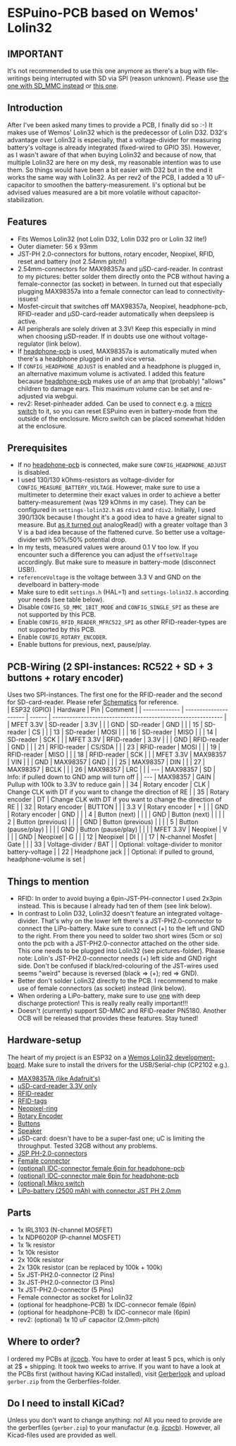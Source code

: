 # ESPuino-PCB based on Wemos' Lolin32

## IMPORTANT
It's not recommended to use this one anymore as there's a bug with file-writings being interrupted with SD via SPI (reason unknown). Please use [the one with SD_MMC instead](https://github.com/biologist79/ESPuino/tree/master/PCBs/Wemos%20Lolin32%20SD_MMC%20PN5180) or [this one](https://forum.espuino.de/t/espuino-minid32-pro-lolin-d32-d32-pro-mit-sd-mmc-und-port-expander-smd/866).

## Introduction
After I've been asked many times to provide a PCB, I finally did so :-) It makes use of Wemos' Lolin32 which is the predecessor of Lolin D32. D32's advantage over Lolin32 is especially, that a voltage-divider for measuring battery's voltage is already integrated (fixed-wired to GPIO 35). However, as I wasn't aware of that when buying Lolin32 and because of now, that multiple Lolin32 are here on my desk, my reasonable intention was to use them. So things would have been a bit easier with D32 but in the end it works the same way with Lolin32. As per rev2 of the PCB, I added a 10 uF-capacitor to smoothen the battery-measurement. Ii's optional but be advised values measured are a bit more volatile without capacitor-stabilization.

## Features
* Fits Wemos Lolin32 (not Lolin D32, Lolin D32 pro or Lolin 32 lite!)
* Outer diameter: 56 x 93mm
* JST-PH 2.0-connectors for buttons, rotary encoder, Neopixel, RFID, reset and battery (not 2.54mm pitch!)
* 2.54mm-connectors for MAX98357a and µSD-card-reader. In contrast to my pictures: better solder them directly onto the PCB without having a female-connector (as socket) in between. In turned out that especially plugging MAX98357a into a female connector can lead to connectivity-issues!
* Mosfet-circuit that switches off MAX98357a, Neopixel, headphone-pcb, RFID-reader and µSD-card-reader automatically when deepsleep is active.
* All peripherals are solely driven at 3.3V! Keep this especially in mind when choosing µSD-reader. If in doubts use one without voltage-regulator (link below).
* If [headphone-pcb](https://github.com/biologist79/ESPuino/tree/master/PCBs/Headphone%20with%20PCM5102a%20and%20TDA1308) is used, MAX98357a is automatically muted when there's a headphone plugged in and vice versa.
* If `CONFIG_HEADPHONE_ADJUST` is enabled and a headphone is plugged in, an alternative maximum volume is activated. I added this feature because [headphone-pcb](https://github.com/biologist79/ESPuino/tree/master/PCBs/Headphone%20with%20PCM5102a%20and%20TDA1308) makes use of an amp that (probably) "allows" children to damage ears. This maximum volume can be set and re-adjusted via webgui.
* rev2: Reset-pinheader added. Can be used to connect e.g. a [micro switch](https://www.ebay.de/itm/10x-Mini-Taster-Drucktaster-klein-Mikroschalter-6x6x5mm-Arduino-Raspberry-Pi/333273061003) to it, so you can reset ESPuino even in battery-mode from the outside of the enclosure. Micro switch can be placed somewhat hidden at the enclosure.

## Prerequisites
* If no [headphone-pcb](https://github.com/biologist79/ESPuino/tree/master/PCBs/Headphone%20with%20PCM5102a%20and%20TDA1308) is connected, make sure `CONFIG_HEADPHONE_ADJUST` is disabled.
* I used 130/130 kOhms-resistors as voltage-divider for `CONFIG_MEASURE_BATTERY_VOLTAGE`. However, make sure to use a multimeter to determine their exact values in order to achieve a better battery-measurement (was 129 kOhms in my case). They can be configured in `settings-lolin32.h` as `rdiv1` and `rdiv2`. Initially, I used 390/130k because I thought it's a good idea to have a greater signal to measure. But [as it turned out](https://randomnerdtutorials.com/esp32-adc-analog-read-arduino-ide/) analogRead() with a greater voltage than 3 V is a bad idea because of the flattened curve. So better use a voltage-divider with 50%/50% potential drop.
* In my tests, measured values were around 0.1 V too low. If you encounter such a difference you can adjust the `offsetVoltage` accordingly. But make sure to measure in battery-mode (disconnect USB!).
* `referenceVoltage` is the voltage between 3.3 V and GND on the develboard in battery-mode
* Make sure to edit `settings.h` (HAL=1) and `settings-lolin32.h` according your needs (see table below).
* Disable `CONFIG_SD_MMC_1BIT_MODE` and `CONFIG_SINGLE_SPI` as these are not supported by this PCB.
* Enable `CONFIG_RFID_READER_MFRC522_SPI` as other RFID-reader-types are not supported by this PCB.
* Enable `CONFIG_ROTARY_ENCODER`.
* Enable buttons for previous, next, pause/play.
## PCB-Wiring (2 SPI-instances: RC522 + SD + 3 buttons + rotary encoder)
Uses two SPI-instances. The first one for the RFID-reader and the second for SD-card-reader. Please refer [Schematics](Pictures/Schematics.pdf) for reference.<br />
| ESP32 (GPIO)  | Hardware              | Pin    | Comment                                                      |
| ------------- | --------------------- | ------ | ------------------------------------------------------------ |
| MFET 3.3V     | SD-reader             | 3.3V   |                                                              |
| GND           | SD-reader             | GND    |                                                              |
| 15            | SD-reader             | CS     |                                                              |
| 13            | SD-reader             | MOSI   |                                                              |
| 16            | SD-reader             | MISO   |                                                              |
| 14            | SD-reader             | SCK    |                                                              |
| MFET 3.3V     | RFID-reader           | 3.3V   |                                                              |
| GND           | RFID-reader           | GND    |                                                              |
| 21            | RFID-reader           | CS/SDA |                                                              |
| 23            | RFID-reader           | MOSI   |                                                              |
| 19            | RFID-reader           | MISO   |                                                              |
| 18            | RFID-reader           | SCK    |                                                              |
| MFET 3.3V     | MAX98357              | VIN    |                                                              |
| GND           | MAX98357              | GND    |                                                              |
| 25            | MAX98357              | DIN    |                                                              |
| 27            | MAX98357              | BCLK   |                                                              |
| 26            | MAX98357              | LRC    |                                                              |
| ---           | MAX98357              | SD     | Info: if pulled down to GND amp will turn off                |
| ---           | MAX98357              | GAIN   | Pullup with 100k to 3.3V to reduce gain                      |
| 34            | Rotary encoder        | CLK    | Change CLK with DT if you want to change the direction of RE |
| 35            | Rotary encoder        | DT     | Change CLK with DT if you want to change the direction of RE |
| 32            | Rotary encoder        | BUTTON |                                                              |
| 3.3 V         | Rotary encoder        | +      |                                                              |
| GND           | Rotary encoder        | GND    |                                                              |
| 4             | Button (next)         |        |                                                              |
| GND           | Button (next)         |        |                                                              |
| 2             | Button (previous)     |        |                                                              |
| GND           | Button (previous)     |        |                                                              |
| 5             | Button (pause/play)   |        |                                                              |
| GND           | Button (pause/play)   |        |                                                              |
| MFET 3.3V     | Neopixel              | V      |                                                              |
| GND           | Neopixel              | G      |                                                              |
| 12            | Neopixel              | DI     |                                                              |
| 17            | N-channel Mosfet      | Gate   |                                                              |
| 33            | Voltage-divider / BAT |        | Optional: voltage-divider to monitor battery-voltage         |
| 22            | Headphone jack        |        | Optional: if pulled to ground, headphone-volume is set       |

## Things to mention
* RFID: In order to avoid buying a 6pin-JST-PH-connector I used 2x3pin instead. This is because I already had ten of them (see link below).
* In contrast to Lolin D32, Lolin32 doesn't feature an integrated voltage-divider. That's why on the lower left there's a JST-PH2.0-connector to connect the LiPo-battery. Make sure to connect (+) to the left und GND to the right. From there you need to solder two short wires (5cm or so) onto the pcb with a JST-PH2.0-connector attached on the other side. This one needs to be plugged into Lolin32 (see pictures-folder). Please note: Lolin's JST-PH2.0-connector needs (+) left side and GND right side. Don't be confused if black/red-colouring of the JST-wires used seems "weird" because is reversed (black => (+); red => GND).
* Better don't solder Lolin32 directly to the PCB. I recommend to make use of female connectors (as socket) instead (link below).
* When ordering a LiPo-battery, make sure to use [one](https://www.eremit.de/p/eremit-3-7v-2500mah-lipo-104050-jst-ph-2-0mm) with deep discharge protection! This is really really really important!!!
* Doesn't (currently) support SD-MMC and RFID-reader PN5180. Another OCB will be released that provides these features. Stay tuned!

## Hardware-setup
The heart of my project is an ESP32 on a [Wemos Lolin32 development-board](https://www.ebay.de/itm/4MB-Flash-WEMOS-Lolin32-V1-0-0-WIFI-Bluetooth-Card-Based-ESP-32-ESP-WROOM-32/162716855489). Make sure to install the drivers for the USB/Serial-chip (CP2102 e.g.).
* [MAX98357A (like Adafruit's)](https://de.aliexpress.com/item/32999952454.html)
* [µSD-card-reader 3.3V only](https://www.ebay.de/itm/Micro-SPI-Kartenleser-Card-Reader-2GB-SD-8GB-SDHC-Card-3-3V-ESP8266-Arduino-NEU/333796577968)
* [RFID-reader](https://www.amazon.de/AZDelivery-Reader-Arduino-Raspberry-gratis/dp/B074S8MRQ7)
* [RFID-tags](https://www.amazon.de/AZDelivery-Keycard-56MHz-Schlüsselkarte-Karte/dp/B07TVJPTM7)
* [Neopixel-ring](https://de.aliexpress.com/item/32673883645.html)
* [Rotary Encoder](https://de.aliexpress.com/item/33041814942.html)
* [Buttons](https://de.aliexpress.com/item/32896285438.html)
* [Speaker](https://www.visaton.de/de/produkte/chassiszubehoer/breitband-systeme/fr-7-4-ohm)
* µSD-card: doesn't have to be a super-fast one; uC is limiting the throughput. Tested 32GB without any problems.
* [JSP PH-2.0-connectors](https://de.aliexpress.com/item/32968344273.html)
* [Female connector](https://de.aliexpress.com/item/32724478308.html)
* [(optional) IDC-connector female 6pin for headphone-pcb](https://de.aliexpress.com/item/33029492417.html)
* [(optional) IDC-connector male 6pin for headphone-pcb](https://de.aliexpress.com/item/1005001400147026.html)
* [(optional) Mikro switch](https://www.ebay.de/itm/10x-Mini-Taster-Drucktaster-klein-Mikroschalter-6x6x5mm-Arduino-Raspberry-Pi/333273061003)
* [LiPo-battery (2500 mAh) with connector JST PH 2.0mm](https://www.eremit.de/p/eremit-3-7v-2500mah-lipo-104050-jst-ph-2-0mm)

## Parts
* 1x IRL3103 (N-channel MOSFET)
* 1x NDP6020P (P-channel MOSFET)
* 1x 1k resistor
* 1x 10k resistor
* 2x 100k resistor
* 2x 130k resistor (can be replaced by 100k + 100k)
* 5x JST-PH2.0-connector (2 Pins)
* 3x JST-PH2.0-connector (3 Pins)
* 1x JST-PH2.0-connector (5 Pins)
* Female connector as socket for Lolin32
* (optional for headphone-PCB) 1x IDC-connecor female (6pin)
* (optional for headphone-PCB) 1x IDC-connecor male (6pin)
* rev2: (optional) 1x 10 uF capacitor (2.0mm-pitch)

## Where to order?
I ordered my PCBs at [jlcpcb](https://jlcpcb.com/). You have to order at least 5 pcs, which is only at 2$ + shipping. It took two weeks to arrive. If you want to have a look at the PCBs first (without having KiCad installed), visit [Gerberlook](https://www.gerblook.org/) and upload `gerber.zip` from the Gerberfiles-folder.

## Do I need to install KiCad?
Unless you don't want to change anything: no! All you need to provide are the gerberfiles (`gerber.zip`) to your manufactur (e.g. [jlcpcb](https://jlcpcb.com/)). However, all Kicad-files used are provided as well.

